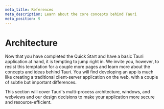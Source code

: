 ```yaml
---
meta_title: References
meta_description: Learn about the core concepts behind Tauri
meta_position: 9
---
```


# Architecture

Now that you have completed the Quick Start and have a basic Tauri application at hand, it is tempting to jump right in. We invite you, however, to resist this temptation for a couple more pages and learn more about the concepts and ideas behind Tauri. You will find developing an app is much like creating a traditional client-server application on the web, with a couple of subtle but important differences.

This section will cover Tauri's multi-process architecture, windows, and webviews and our design decisions to make your application more secure and resource-efficient.
